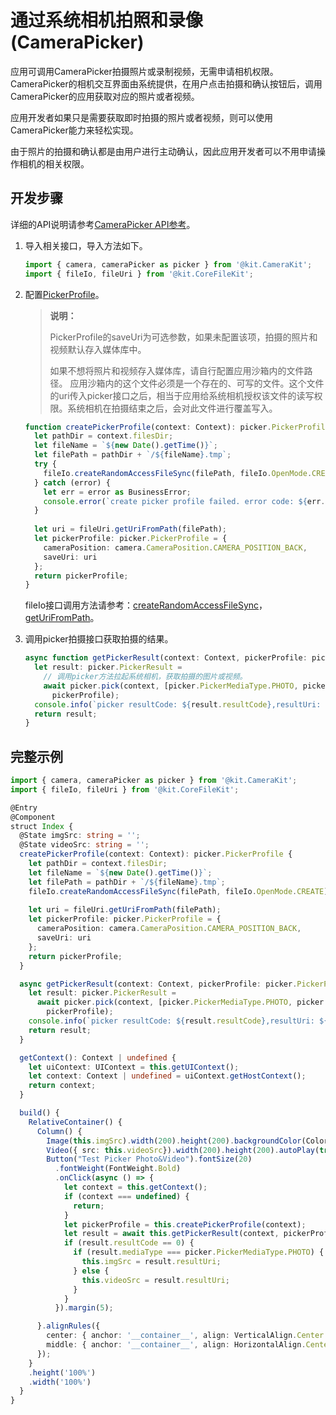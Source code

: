 # 通过系统相机拍照和录像(CameraPicker)
<!--Kit: Camera Kit-->
<!--Subsystem: Multimedia-->
<!--Owner: @qano-->
<!--Designer: @leo_ysl-->
<!--Tester: @xchaosioda-->
<!--Adviser: @zengyawen-->

应用可调用CameraPicker拍摄照片或录制视频，无需申请相机权限。
CameraPicker的相机交互界面由系统提供，在用户点击拍摄和确认按钮后，调用CameraPicker的应用获取对应的照片或者视频。

应用开发者如果只是需要获取即时拍摄的照片或者视频，则可以使用CameraPicker能力来轻松实现。

由于照片的拍摄和确认都是由用户进行主动确认，因此应用开发者可以不用申请操作相机的相关权限。

## 开发步骤

详细的API说明请参考[CameraPicker API参考](../../reference/apis-camera-kit/js-apis-cameraPicker.md)。

1. 导入相关接口，导入方法如下。
   ```ts
   import { camera, cameraPicker as picker } from '@kit.CameraKit';
   import { fileIo, fileUri } from '@kit.CoreFileKit';
   ```

2. 配置[PickerProfile](../../reference/apis-camera-kit/js-apis-cameraPicker.md#pickerprofile)。

   > **说明：**
   >
   > PickerProfile的saveUri为可选参数，如果未配置该项，拍摄的照片和视频默认存入媒体库中。
   >
   > 如果不想将照片和视频存入媒体库，请自行配置应用沙箱内的文件路径。
   > 应用沙箱内的这个文件必须是一个存在的、可写的文件。这个文件的uri传入picker接口之后，相当于应用给系统相机授权该文件的读写权限。系统相机在拍摄结束之后，会对此文件进行覆盖写入。

   ```ts
   function createPickerProfile(context: Context): picker.PickerProfile {
     let pathDir = context.filesDir;
     let fileName = `${new Date().getTime()}`;
     let filePath = pathDir + `/${fileName}.tmp`;
     try {
       fileIo.createRandomAccessFileSync(filePath, fileIo.OpenMode.CREATE);
     } catch (error) {
       let err = error as BusinessError;
       console.error(`create picker profile failed. error code: ${err.code}`);
     }
     
     let uri = fileUri.getUriFromPath(filePath);
     let pickerProfile: picker.PickerProfile = {
       cameraPosition: camera.CameraPosition.CAMERA_POSITION_BACK,
       saveUri: uri
     };
     return pickerProfile;
   }
   ```
   fileIo接口调用方法请参考：[createRandomAccessFileSync](../../reference/apis-core-file-kit/js-apis-file-fs.md#fscreaterandomaccessfilesync10)，[getUriFromPath](../../reference/apis-core-file-kit/js-apis-file-fileuri.md#fileurigeturifrompath)。

3. 调用picker拍摄接口获取拍摄的结果。
   ```ts
   async function getPickerResult(context: Context, pickerProfile: picker.PickerProfile): Promise<picker.PickerResult> {
     let result: picker.PickerResult =
       // 调用picker方法拉起系统相机，获取拍摄的图片或视频。
       await picker.pick(context, [picker.PickerMediaType.PHOTO, picker.PickerMediaType.VIDEO],
         pickerProfile);
     console.info(`picker resultCode: ${result.resultCode},resultUri: ${result.resultUri},mediaType: ${result.mediaType}`);
     return result;
   }
   ```

## 完整示例
   ```ts 
   import { camera, cameraPicker as picker } from '@kit.CameraKit';
   import { fileIo, fileUri } from '@kit.CoreFileKit';

   @Entry
   @Component
   struct Index {
     @State imgSrc: string = '';
     @State videoSrc: string = '';
     createPickerProfile(context: Context): picker.PickerProfile {
       let pathDir = context.filesDir;
       let fileName = `${new Date().getTime()}`;
       let filePath = pathDir + `/${fileName}.tmp`;
       fileIo.createRandomAccessFileSync(filePath, fileIo.OpenMode.CREATE);
       
       let uri = fileUri.getUriFromPath(filePath);
       let pickerProfile: picker.PickerProfile = {
         cameraPosition: camera.CameraPosition.CAMERA_POSITION_BACK,
         saveUri: uri
       };
       return pickerProfile;
     }

     async getPickerResult(context: Context, pickerProfile: picker.PickerProfile): Promise<picker.PickerResult> {
       let result: picker.PickerResult =
         await picker.pick(context, [picker.PickerMediaType.PHOTO, picker.PickerMediaType.VIDEO],
           pickerProfile);
       console.info(`picker resultCode: ${result.resultCode},resultUri: ${result.resultUri},mediaType: ${result.mediaType}`);
       return result;
     }

     getContext(): Context | undefined {
       let uiContext: UIContext = this.getUIContext();
       let context: Context | undefined = uiContext.getHostContext();
       return context;
     }

     build() {
       RelativeContainer() {
         Column() {
           Image(this.imgSrc).width(200).height(200).backgroundColor(Color.Black).margin(5);
           Video({ src: this.videoSrc}).width(200).height(200).autoPlay(true);
           Button("Test Picker Photo&Video").fontSize(20)
             .fontWeight(FontWeight.Bold)
             .onClick(async () => {
               let context = this.getContext();
               if (context === undefined) {
                 return;
               }
               let pickerProfile = this.createPickerProfile(context);
               let result = await this.getPickerResult(context, pickerProfile);
               if (result.resultCode == 0) {
                 if (result.mediaType === picker.PickerMediaType.PHOTO) {
                   this.imgSrc = result.resultUri;
                 } else {
                   this.videoSrc = result.resultUri;
                 }
               }
             }).margin(5);
   
         }.alignRules({
           center: { anchor: '__container__', align: VerticalAlign.Center },
           middle: { anchor: '__container__', align: HorizontalAlign.Center }
         });
       }
       .height('100%')
       .width('100%')
     }
   }
   ```